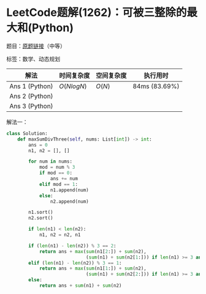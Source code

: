 # LeetCode题解(1262)：可被三整除的最大和(Python)

题目：[原题链接](https://leetcode-cn.com/problems/greatest-sum-divisible-by-three/)（中等）

标签：数学、动态规划

| 解法           | 时间复杂度 | 空间复杂度 | 执行用时      |
| -------------- | ---------- | ---------- | ------------- |
| Ans 1 (Python) | $O(NlogN)$ | $O(N)$     | 84ms (83.69%) |
| Ans 2 (Python) |            |            |               |
| Ans 3 (Python) |            |            |               |

解法一：

```python
class Solution:
    def maxSumDivThree(self, nums: List[int]) -> int:
        ans = 0
        n1, n2 = [], []

        for num in nums:
            mod = num % 3
            if mod == 0:
                ans += num
            elif mod == 1:
                n1.append(num)
            else:
                n2.append(num)

        n1.sort()
        n2.sort()

        if len(n1) < len(n2):
            n1, n2 = n2, n1

        if (len(n1) - len(n2)) % 3 == 2:
            return ans + max(sum(n1[2:]) + sum(n2),
                             (sum(n1) + sum(n2[1:])) if len(n1) >= 3 and len(n2) >= 1 else 0)
        elif (len(n1) - len(n2)) % 3 == 1:
            return ans + max(sum(n1[1:]) + sum(n2),
                             (sum(n1) + sum(n2[2:])) if len(n1) >= 3 and len(n2) >= 2 else 0)
        else:
            return ans + sum(n1) + sum(n2)
```

